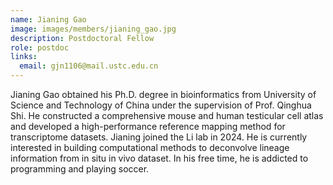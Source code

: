 ```yaml
---
name: Jianing Gao
image: images/members/jianing_gao.jpg
description: Postdoctoral Fellow
role: postdoc
links:
  email: gjn1106@mail.ustc.edu.cn
---
```


Jianing Gao obtained his Ph.D. degree in bioinformatics from University of Science and Technology of China under the supervision of Prof. Qinghua Shi. He constructed a comprehensive mouse and human testicular cell atlas and developed a high-performance reference mapping method for transcriptome datasets. Jianing joined the Li lab in 2024. He is currently interested in building computational methods to deconvolve lineage information from in situ in vivo dataset. In his free time, he is addicted to programming and playing soccer.
